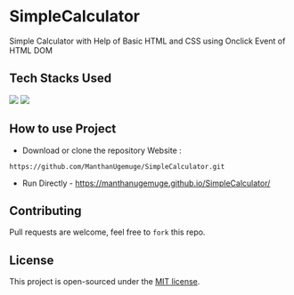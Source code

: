 # SimpleCalculator
 Simple Calculator with Help of Basic HTML and CSS using Onclick Event of HTML DOM


## Tech Stacks Used


<a target="_blank" href="https://www.w3schools.com/html/default.asp"><img src="https://img.shields.io/badge/html5%20-%23E34F26.svg?&style=for-the-badge&logo=html5&logoColor=white"></img></a>
<a target="_blank" href="https://www.w3schools.com/css/default.asp"><img src="https://img.shields.io/badge/css3%20-%231572B6.svg?&style=for-the-badge&logo=css3&logoColor=white"></img></a>

## How to use Project

- Download or clone the repository Website : 

```
https://github.com/ManthanUgemuge/SimpleCalculator.git
```
- Run Directly - https://manthanugemuge.github.io/SimpleCalculator/

## Contributing
Pull requests are welcome, feel free to ```fork``` this repo.

## License
This project is open-sourced under the [MIT license]().
